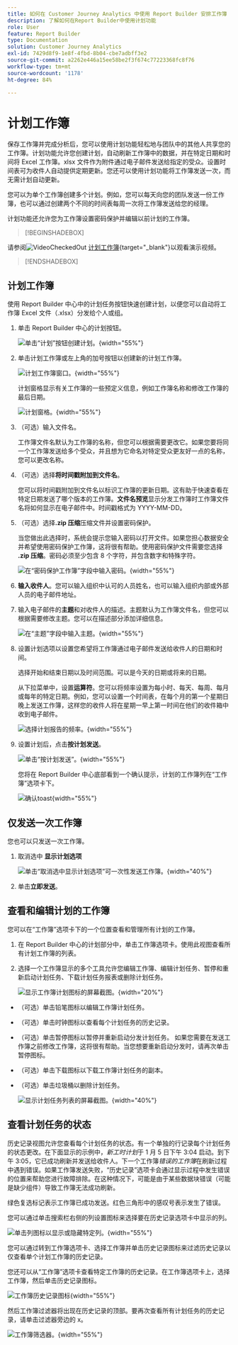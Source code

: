 ```yaml
---
title: 如何在 Customer Journey Analytics 中使用 Report Builder 安排工作簿
description: 了解如何在Report Builder中使用计划功能
role: User
feature: Report Builder
type: Documentation
solution: Customer Journey Analytics
exl-id: 7429d8f9-1e8f-4fbd-8b04-cbe7adbff3e2
source-git-commit: a2262e446a15ee58be2f3f674c77223368fc8f76
workflow-type: tm+mt
source-wordcount: '1178'
ht-degree: 84%

---
```


# 计划工作簿

保存工作簿并完成分析后，您可以使用计划功能轻松地与团队中的其他人共享您的工作簿。计划功能允许您创建计划，自动刷新工作簿中的数据，并在特定日期和时间将 Excel 工作簿。xlsx 文件作为附件通过电子邮件发送给指定的受众。设置时间表可为收件人自动提供定期更新。您还可以使用计划功能将工作簿发送一次，而无需计划自动更新。

您可以为单个工作簿创建多个计划。例如，您可以每天向您的团队发送一份工作簿，也可以通过创建两个不同的时间表每周一次将工作簿发送给您的经理。

计划功能还允许您为工作簿设置密码保护并编辑以前计划的工作簿。


>[!BEGINSHADEBOX]

请参阅![VideoCheckedOut](/help/assets/icons/VideoCheckedOut.svg) [计划工作簿](https://video.tv.adobe.com/v/3413079/?quality=12&learn=on){target="_blank"}以观看演示视频。

>[!ENDSHADEBOX]


## 计划工作簿

使用 Report Builder 中心中的计划任务按钮快速创建计划，以便您可以自动将工作簿 Excel 文件（.xlsx）分发给个人或组。

1. 单击 Report Builder 中心的计划按钮。

   ![单击“计划”按钮创建计划。](./assets/schedule-button.png){width="55%"}

1. 单击计划工作簿或左上角的加号按钮以创建新的计划工作簿。

   ![计划工作簿窗口。](./assets/schedule-workbook.png){width="55%"}

   计划窗格显示有关工作簿的一些预定义信息，例如工作簿名称和修改工作簿的最后日期。

   ![计划窗格。](./assets/schedule-pane.png){width="55%"}

1. （可选）输入文件名。

   工作簿文件名默认为工作簿的名称，但您可以根据需要更改它。如果您要将同一个工作簿发送给多个受众，并且想为它命名对特定受众更友好一点的名称，您可以更改名称。

1. （可选）选择&#x200B;**将时间戳附加到文件名**。

   您可以将时间戳附加到文件名以标识工作簿的更新日期。这有助于快速查看在特定日期发送了哪个版本的工作簿。**文件名预览**&#x200B;显示分发工作簿时工作簿文件名将如何显示在电子邮件中。时间戳格式为 YYYY-MM-DD。

1. （可选）选择&#x200B;**.zip 压缩**&#x200B;压缩文件并设置密码保护。

   当您做出此选择时，系统会提示您输入密码以打开文件。如果您担心数据安全并希望使用密码保护工作簿，这将很有帮助。使用密码保护文件需要您选择 **.zip 压缩**。密码必须至少包含 8 个字符，并包含数字和特殊字符。

   ![在“密码保护工作簿”字段中输入密码。](./assets/zip-compression.png){width="55%"}

1. **输入收件人**。您可以输入组织中认可的人员姓名，也可以输入组织内部或外部人员的电子邮件地址。

1. 输入电子邮件的&#x200B;**主题**&#x200B;和对收件人的描述。主题默认为工作簿文件名，但您可以根据需要修改主题。您可以在描述部分添加详细信息。

   ![在“主题”字段中输入主题。](./assets/recipients-subject.png){width="55%"}

1. 设置计划选项以设置您希望将工作簿通过电子邮件发送给收件人的日期和时间。

   选择开始和结束日期以及时间范围。可以是今天的日期或将来的日期。

   从下拉菜单中，设置&#x200B;**运算符**。您可以将频率设置为每小时、每天、每周、每月或每年的特定日期。例如，您可以设置一个时间表，在每个月的第一个星期日晚上发送工作簿，这样您的收件人将在星期一早上第一时间在他们的收件箱中收到电子邮件。

   ![选择计划报告的频率。](./assets/frequency.png){width="55%"}

1. 设置计划后，点击&#x200B;**按计划发送**。

   ![单击“按计划发送”。](./assets/send-on-schedule.png){width="55%"}

   您将在 Report Builder 中心底部看到一个确认提示，计划的工作簿列在“工作簿”选项卡下。

   ![确认toast](./assets/confirmation-toast.png){width="55%"}

## 仅发送一次工作簿

您也可以只发送一次工作簿。

1. 取消选中 **显示计划选项**

   ![单击“取消选中显示计划选项”可一次性发送工作簿。](./assets/send-now.png){width="40%"}

1. 单击&#x200B;**立即发送**。

## 查看和编辑计划的工作簿

您可以在“工作簿”选项卡下的一个位置查看和管理所有计划的工作簿。

1. 在 Report Builder 中心的计划部分中，单击工作簿选项卡。使用此视图查看所有计划工作簿的列表。

1. 选择一个工作簿显示的多个工具允许您编辑工作簿、编辑计划任务、暂停和重新启动计划任务、下载计划任务报表或删除计划任务。

   ![显示工作簿计划图标的屏幕截图。](./assets/schedule-icons.png){width="20%"}

* （可选）单击铅笔图标以编辑工作簿计划任务。

* （可选）单击时钟图标以查看每个计划任务的历史记录。

* （可选）单击暂停图标以暂停并重新启动分发计划任务。 如果您需要在发送工作簿之前修改工作簿，这将很有帮助。当您想要重新启动分发时，请再次单击暂停图标。

* （可选）单击下载图标以下载工作簿计划任务的副本。

* （可选）单击垃圾桶以删除计划任务。

  ![显示计划任务列表的屏幕截图。](./assets/selected-workbook.png){width="40%"}

## 查看计划任务的状态

历史记录视图允许您查看每个计划任务的状态。有一个单独的行记录每个计划任务的状态更改。在下面显示的示例中，*新工时计划*&#x200B;于 1 月 5 日下午 3:04 启动。到下午 3:05，它已成功刷新并发送给收件人。下一个工作簿&#x200B;*错误的工作簿*&#x200B;在刷新过程中遇到错误。如果工作簿发送失败，“历史记录”选项卡会通过显示过程中发生错误的位置来帮助您进行故障排除。在这种情况下，可能是由于某些数据块错误（可能是缺少组件）导致工作簿无法成功刷新。

绿色复选标记表示工作簿已成功发送。红色三角形中的感叹号表示发生了错误。

您可以通过单击搜索栏右侧的列设置图标来选择要在历史记录选项卡中显示的列。

![单击列图标以显示或隐藏特定列。](./assets/history.png){width="55%"}

您可以通过转到工作簿选项卡、选择工作簿并单击历史记录图标来过滤历史记录以仅查看单个计划工作簿的历史记录。

您还可以从“工作簿”选项卡查看特定工作簿的历史记录。在工作簿选项卡上，选择工作簿，然后单击历史记录图标。

![工作簿历史记录图标](./assets/history2.png){width="55%"}

然后工作簿过滤器将出现在历史记录的顶部。要再次查看所有计划任务的历史记录，请单击过滤器旁边的 x。

![工作簿筛选器。](./assets/history3.png){width="55%"}
